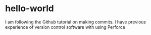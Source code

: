 # hello-world
I am following the Github tutorial on making commits. I have previous experience of version control software with using Perforce

